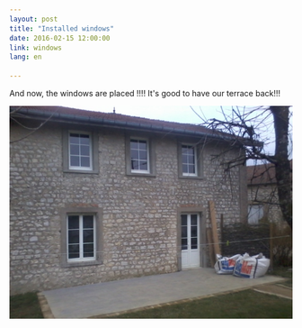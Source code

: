 ```yaml
---
layout: post
title: "Installed windows"
date: 2016-02-15 12:00:00
link: windows
lang: en

---
```


And now, the windows are placed !!!!
It's good to have our terrace back!!!


![](/images/fenetresPosees.jpg)


